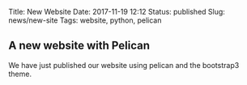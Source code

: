 Title: New Website
Date: 2017-11-19 12:12
Status: published
Slug: news/new-site
Tags: website, python, pelican

## A new website with Pelican

We have just published our website using pelican and the bootstrap3 theme.
